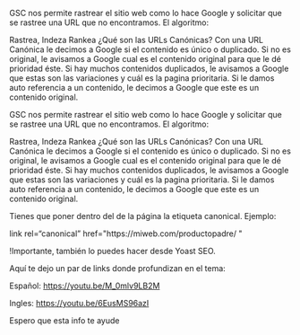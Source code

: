 
GSC nos permite rastrear el sitio web como lo hace Google y solicitar que se rastree una URL que no encontramos.
El algoritmo:

Rastrea,
Indeza
Rankea
¿Qué son las URLs Canónicas?
Con una URL Canónica le decimos a Google si el contenido es único o duplicado. Si no es original, le avisamos a Google cual es el contenido original para que le dé prioridad éste. Si hay muchos contenidos duplicados, le avisamos a Google que estas son las variaciones y cuál es la pagina prioritaria.
Si le damos auto referencia a un contenido, le decimos a Google que este es un contenido original.


GSC nos permite rastrear el sitio web como lo hace Google y solicitar que se rastree una URL que no encontramos.
El algoritmo:

Rastrea,
Indeza
Rankea
¿Qué son las URLs Canónicas?
Con una URL Canónica le decimos a Google si el contenido es único o duplicado. Si no es original, le avisamos a Google cual es el contenido original para que le dé prioridad éste. Si hay muchos contenidos duplicados, le avisamos a Google que estas son las variaciones y cuál es la pagina prioritaria.
Si le damos auto referencia a un contenido, le decimos a Google que este es un contenido original.



Tienes que poner dentro del <head> de la página la etiqueta canonical. Ejemplo:
<head>
link rel=“canonical” href="https://miweb.com/productopadre/ "
</head>

!Importante, también lo puedes hacer desde Yoast SEO.

Aquí te dejo un par de links donde profundizan en el tema:

Español: https://youtu.be/M_0mlv9LB2M

Ingles: https://youtu.be/6EusMS96azI

Espero que esta info te ayude 
